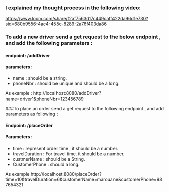 
### I explained my thought process in the following video:
https://www.loom.com/share/f2af7563d17c449caff422da96d1e730?sid=680b9556-4ac4-455c-8289-2a76f403da86 


### To add a new driver send a get request to the below endpoint , and add the following parameters :
#### endpoint: /addDriver 
#### parameters :

* name : should be a string.
* phoneNbr : should be unique and should be a long.

As example : http://localhost:8080/addDriver?name=driver1&phoneNbr=123456789



###To place an order send a get request to the following endpoint , and add parameters as following :
#### Endpoint: /placeOrder
#### Parameters : 
* time : represent order time , it should be a number.
* travelDuration : For travel time. it should be a number.
* custmerName :  should be a String.
* CustomerPhone : should a long. 

As example http://localhost:8080/placeOrder?time=10&travelDuration=6&customerName=marouane&customerPhone=987654321
